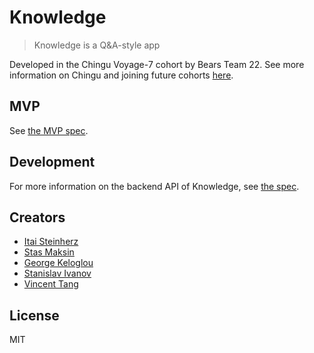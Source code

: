 # Knowledge

> Knowledge is a Q&A-style app

Developed in the Chingu Voyage-7 cohort by Bears Team 22. See more information on Chingu and joining future cohorts [here](https://chingu.io).


## MVP

See [the MVP spec](mvp.md).


## Development

For more information on the backend API of Knowledge, see [the spec](http://htmlpreview.github.io/?https://raw.githubusercontent.com/chingu-voyage7/Bears-Team-22/backend/docs/index.html).


## Creators

- [Itai Steinherz](https://github.com/itaisteinherz)
- [Stas Maksin](https://github.com/mastas3)
- [George Keloglou](https://github.com/geokeloglou)
- [Stanislav Ivanov](https://github.com/stan-ivanov)
- [Vincent Tang](https://github.com/vincentntang)

## License

MIT
